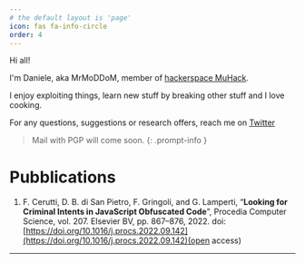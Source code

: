 ```yaml
---
# the default layout is 'page'
icon: fas fa-info-circle
order: 4
---
```


Hi all!

I'm Daniele, aka MrMoDDoM, member of [hackerspace MuHack][1].

I enjoy exploiting things, learn new stuff by breaking other stuff and I love cooking.

For any questions, suggestions or research offers, reach me on [Twitter][2] 

> Mail with PGP will come soon. 
{: .prompt-info }

# Pubblications

1. F. Cerutti, D. B. di San Pietro, F. Gringoli, and G. Lamperti, “__Looking for Criminal Intents in JavaScript Obfuscated Code__”, Procedia Computer Science, vol. 207. Elsevier BV, pp. 867–876, 2022. doi: [https://doi.org/10.1016/j.procs.2022.09.142](https://doi.org/10.1016/j.procs.2022.09.142)(open access)

---
[1]: https://muhack.org/
[2]: https://twitter.com/MrMoDDoM